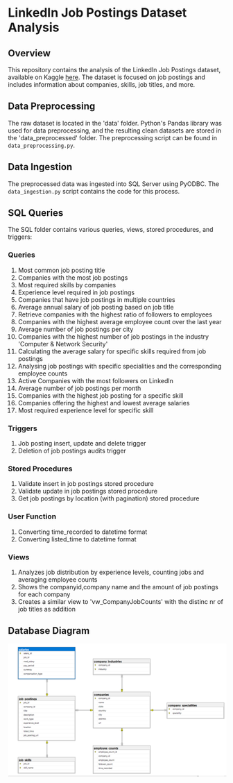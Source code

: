 # LinkedIn Job Postings Dataset Analysis

## Overview

This repository contains the analysis of the LinkedIn Job Postings dataset, available on Kaggle [here](https://www.kaggle.com/datasets/arshkon/linkedin-job-postings). The dataset is focused on job postings and includes information about companies, skills, job titles, and more.

## Data Preprocessing

The raw dataset is located in the 'data' folder. Python's Pandas library was used for data preprocessing, and the resulting clean datasets are stored in the 'data_preprocessed' folder. The preprocessing script can be found in `data_preprocessing.py`.

## Data Ingestion

The preprocessed data was ingested into SQL Server using PyODBC. The `data_ingestion.py` script contains the code for this process.

## SQL Queries

The SQL folder contains various queries, views, stored procedures, and triggers:

### Queries

1. Most common job posting title
2. Companies with the most job postings
3. Most required skills by companies
4. Experience level required in job postings
5. Companies that have job postings in multiple countries
6. Average annual salary of job posting based on job title
7. Retrieve companies with the highest ratio of followers to employees
8. Companies with the highest average employee count over the last year
9. Average number of job postings per city
10. Companies with the highest number of job postings in the industry 'Computer & Network Security'
11. Calculating the average salary for specific skills required from job postings
12. Analysing job postings with specific specialities and the corresponding employee counts
13. Active Companies with the most followers on LinkedIn
14. Average number of job postings per month
15. Companies with the highest job posting for a specific skill
16. Companies offering the highest and lowest average salaries 
17. Most required experience level for specific skill

### Triggers

1. Job posting insert, update and delete trigger
2. Deletion of job postings audits trigger

### Stored Procedures

1. Validate insert in job postings stored procedure
2. Validate update in job postings stored procedure
3. Get job postings by location (with pagination) stored procedure

### User Function

1. Converting time_recorded to datetime format
2. Converting listed_time to datetime format

### Views

1. Analyzes job distribution by experience levels, counting jobs and averaging employee counts
2. Shows the companyid,company name and the amount of job postings for each company
3. Creates a similar view to 'vw_CompanyJobCounts' with the distinc nr of job titles as addition

## Database Diagram

![Database Diagram](data/img/database_diagram.png)


